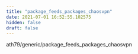 ```yaml
---
title: "package_feeds_packages_chaosvpn"
date: 2021-07-01 16:52:55.102575
hidden: false
draft: false
---
```


ath79/generic/package_feeds_packages_chaosvpn

